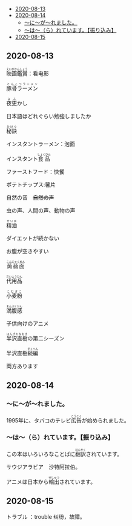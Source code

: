 - [2020-08-13](#2020-08-13)
- [2020-08-14](#2020-08-14)
  - [〜に〜が〜れました。](#にがれました)
  - [〜は〜（ら）れています。【振り込み】](#はられています振り込み)
- [2020-08-15](#2020-08-15)

## 2020-08-13

<ruby><rb>映画鑑賞</rb><rt>えいがかんしょう</rt></ruby>：看电影

<ruby><rb>豚骨ラーメン</rb><rt>とんこつラーメン</rt></ruby>

<ruby><rb>夜更</rb><rt>よふ</rt></ruby>かし

日本語はどれぐらい勉強しましたか

<ruby><rb>秘訣</rb><rt>ひけつ</rt></ruby>

インスタントラーメン：泡面

インスタント<ruby><rb>食品</rb><rt>しょくひん</rt></ruby>

ファーストフード：快餐

ポテトチップス:薯片

自然の音　~~自然の声~~

虫の声、人間の声、動物の声

<ruby><rb>精油</rb><rt>せいゆ</rt></ruby>

ダイエットが続かない

お腹が空きやすい

<ruby><rb>蒟蒻面</rb><rt>こんにゃくめん</rt></ruby>

<ruby><rb>代用品</rb><rt>だいようひん</rt></ruby>

<ruby><rb>小麦粉</rb><rt>こむぎこ</rt></ruby>

<ruby><rb>満腹感</rb><rt>まんぷくかん</rt></ruby>

子供向けのアニメ

<ruby><rb>半沢直樹</rb><rt>はんざわなおき</rt></ruby>の第二シーズン

半沢直樹<ruby><rb>続編</rb><rt>ぞくへん</rt></ruby>

両方あります


## 2020-08-14

### 〜に〜が〜れました。

1995年に、タバコのテレビ<ruby><rb>広告</rb><rt>こうこく</rt></ruby>が始められました。

### 〜は〜（ら）れています。【振り込み】

この本はいろいろなことばに<ruby><rb>翻訳</rb><rt>ほんやく</rt></ruby>されています。

サウジアラビア　沙特阿拉伯。


アニメは日本から<ruby><rb>輸出</rb><rt>ゆしゅつ</rt></ruby>されています。


## 2020-08-15

トラブル ：trouble 纠纷，故障。





